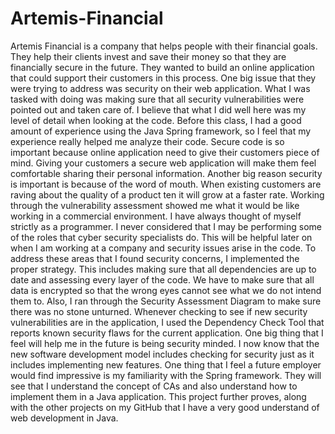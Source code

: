 # Artemis-Financial

Artemis Financial is a company that helps people with their financial goals. They help their clients invest and save their money so that they are financially secure in the future. They wanted to build an online application that could support their customers in this process. One big issue that they were trying to address was security on their web application. What I was tasked with doing was making sure that all security vulnerabilities were pointed out and taken care of. I believe that what I did well here was my level of detail when looking at the code. Before this class, I had a good amount of experience using the Java Spring framework, so I feel that my experience really helped me analyze their code. Secure code is so important because online application need to give their customers piece of mind. Giving your customers a secure web application will make them feel comfortable sharing their personal information. Another big reason security is important is because of the word of mouth. When existing customers are raving about the quality of a product ten it will grow at a faster rate. Working through the vulnerability assessment showed me what it would be like working in a commercial environment. I have always thought of myself strictly as a programmer. I never considered that I may be performing some of the roles that cyber security specialists do. This will be helpful later on when I am working at a company and security issues arise in the code. To address these areas that I found security concerns, I implemented the proper strategy. This includes making sure that all dependencies are up to date and assessing every layer of the code. We have to make sure that all data is encrypted so that the wrong eyes cannot see what we do not intend them to. Also, I ran through the Security Assessment Diagram to make sure there was no stone unturned. Whenever checking to see if new security vulnerabilities are in the application, I used the Dependency Check Tool that reports known security flaws for the current application. One big thing that I feel will help me in the future is being security minded. I now know that the new software development model includes checking for security just as it includes implementing new features. One thing that I feel a future employer would find impressive is my familiarity with the Spring framework. They will see that I understand the concept of CAs and also understand how to implement them in a Java application. This project further proves, along with the other projects on my GitHub that I have a very good understand of web development in Java.  
